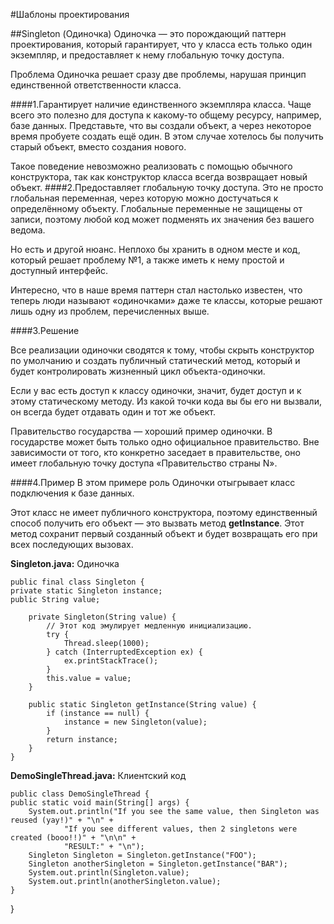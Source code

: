 #Шаблоны проектирования

##Singleton (Одиночка)
Одиночка — это порождающий паттерн проектирования, который гарантирует, что у класса есть только один экземпляр, и предоставляет к нему глобальную точку доступа.

Проблема
Одиночка решает сразу две проблемы, нарушая принцип единственной ответственности класса.

####1.Гарантирует наличие единственного экземпляра класса.
Чаще всего это полезно для доступа к какому-то общему ресурсу, например, базе данных.
Представьте, что вы создали объект, а через некоторое время пробуете создать ещё один. В этом случае хотелось бы получить старый объект, вместо создания нового.

Такое поведение невозможно реализовать с помощью обычного конструктора, так как конструктор класса всегда возвращает новый объект.
####2.Предоставляет глобальную точку доступа.
Это не просто глобальная переменная, через которую можно достучаться к определённому объекту. Глобальные переменные не защищены от записи, поэтому любой код может подменять их значения без вашего ведома.

Но есть и другой нюанс. Неплохо бы хранить в одном месте и код, который решает проблему №1, а также иметь к нему простой и доступный интерфейс.

Интересно, что в наше время паттерн стал настолько известен, что теперь люди называют «одиночками» даже те классы, которые решают лишь одну из проблем, перечисленных выше.

####3.Решение

Все реализации одиночки сводятся к тому, чтобы скрыть конструктор по умолчанию и создать публичный статический метод, который и будет контролировать жизненный цикл объекта-одиночки.

Если у вас есть доступ к классу одиночки, значит, будет доступ и к этому статическому методу. Из какой точки кода вы бы его ни вызвали, он всегда будет отдавать один и тот же объект.

Правительство государства — хороший пример одиночки. В государстве может быть только одно официальное правительство. Вне зависимости от того, кто конкретно заседает в правительстве, оно имеет глобальную точку доступа «Правительство страны N».

####4.Пример
В этом примере роль Одиночки отыгрывает класс подключения к базе данных.

Этот класс не имеет публичного конструктора, поэтому единственный способ получить его объект — это вызвать метод **getInstance**. Этот метод сохранит первый созданный объект и будет возвращать его при всех последующих вызовах.

**Singleton.java:** Одиночка

    public final class Singleton {
    private static Singleton instance;
    public String value;

        private Singleton(String value) {
            // Этот код эмулирует медленную инициализацию.
            try {
                Thread.sleep(1000);
            } catch (InterruptedException ex) {
                ex.printStackTrace();
            }
            this.value = value;
        }

        public static Singleton getInstance(String value) {
            if (instance == null) {
                instance = new Singleton(value);
            }
            return instance;
        }
    }

**DemoSingleThread.java:** Клиентский код

    public class DemoSingleThread {
    public static void main(String[] args) {
        System.out.println("If you see the same value, then Singleton was reused (yay!)" + "\n" +
                "If you see different values, then 2 singletons were created (booo!!)" + "\n\n" +
                "RESULT:" + "\n");
        Singleton Singleton = Singleton.getInstance("FOO");
        Singleton anotherSingleton = Singleton.getInstance("BAR");
        System.out.println(Singleton.value);
        System.out.println(anotherSingleton.value);
    }
}